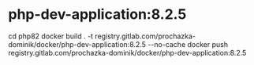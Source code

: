 # php-dev-application:8.2.5
cd php82
docker build . -t registry.gitlab.com/prochazka-dominik/docker/php-dev-application:8.2.5 --no-cache
docker push registry.gitlab.com/prochazka-dominik/docker/php-dev-application:8.2.5
